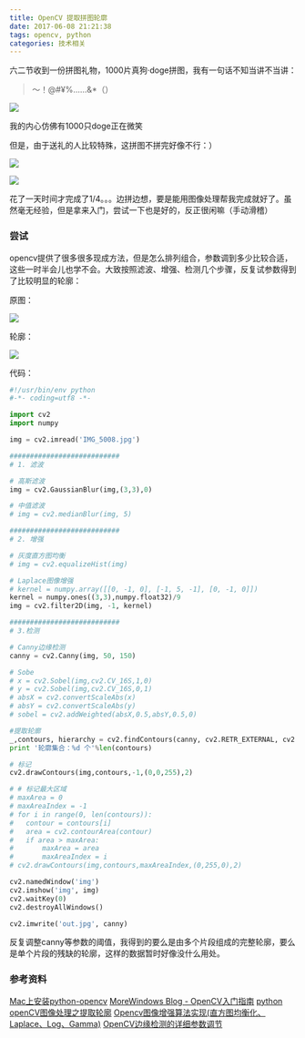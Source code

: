 ```yaml
---
title: OpenCV 提取拼图轮廓
date: 2017-06-08 21:21:38
tags: opencv, python
categories: 技术相关
---
```


六二节收到一份拼图礼物，1000片真狗·doge拼图，我有一句话不知当讲不当讲：
>～！@#¥%……&*（）

<!-- more -->

![](IMG_5001.jpg)

我的内心仿佛有1000只doge正在微笑

但是，由于送礼的人比较特殊，这拼图不拼完好像不行：）

![](IMG_5017.jpg)

![](IMG_5018.jpg)

花了一天时间才完成了1/4。。。边拼边想，要是能用图像处理帮我完成就好了。虽然毫无经验，但是拿来入门，尝试一下也是好的，反正很闲嘛（手动滑稽）

### 尝试

opencv提供了很多很多现成方法，但是怎么排列组合，参数调到多少比较合适，这些一时半会儿也学不会。大致按照滤波、增强、检测几个步骤，反复试参数得到了比较明显的轮廓：

原图：

![](IMG_5008.jpg)

轮廓：

![](IMG_5008.out.jpg)

代码：

```python
#!/usr/bin/env python
#-*- coding=utf8 -*-

import cv2
import numpy

img = cv2.imread('IMG_5008.jpg')

###########################
# 1. 滤波

# 高斯滤波
img = cv2.GaussianBlur(img,(3,3),0)

# 中值滤波
# img = cv2.medianBlur(img, 5)

###########################
# 2. 增强

# 灰度直方图均衡
# img = cv2.equalizeHist(img)

# Laplace图像增强
# kernel = numpy.array([[0, -1, 0], [-1, 5, -1], [0, -1, 0]])
kernel = numpy.ones((3,3),numpy.float32)/9
img = cv2.filter2D(img, -1, kernel)

###########################
# 3.检测

# Canny边缘检测
canny = cv2.Canny(img, 50, 150)

# Sobe
# x = cv2.Sobel(img,cv2.CV_16S,1,0)
# y = cv2.Sobel(img,cv2.CV_16S,0,1)
# absX = cv2.convertScaleAbs(x)
# absY = cv2.convertScaleAbs(y)
# sobel = cv2.addWeighted(absX,0.5,absY,0.5,0)

#提取轮廓
_,contours, hierarchy = cv2.findContours(canny, cv2.RETR_EXTERNAL, cv2.CHAIN_APPROX_SIMPLE)
print '轮廓集合：%d 个'%len(contours)

# 标记
cv2.drawContours(img,contours,-1,(0,0,255),2)

# # 标记最大区域
# maxArea = 0
# maxAreaIndex = -1
# for i in range(0, len(contours)):
# 	contour = contours[i]
# 	area = cv2.contourArea(contour)
# 	if area > maxArea:
# 		maxArea = area
# 		maxAreaIndex = i
# cv2.drawContours(img,contours,maxAreaIndex,(0,255,0),2)

cv2.namedWindow('img')
cv2.imshow('img', img)
cv2.waitKey(0)
cv2.destroyAllWindows()

cv2.imwrite('out.jpg', canny)

```

反复调整canny等参数的阈值，我得到的要么是由多个片段组成的完整轮廓，要么是单个片段的残缺的轮廓，这样的数据暂时好像没什么用处。

### 参考资料

[Mac上安装python-opencv](https://lizonghang.github.io/2016/07/16/Mac上安装python-opencv/)
[MoreWindows Blog - OpenCV入门指南](http://blog.csdn.net/MoreWindows/article/category/1291764)
[python openCV图像处理之提取轮廓](http://baoxizhao.com/2017/03/18/python%20openCV图像处理之提取轮廓/)
[Opencv图像增强算法实现(直方图均衡化、Laplace、Log、Gamma)](https://loopvoid.github.io/2017/02/19/Opencv图像增强算法实法/)
[OpenCV边缘检测的详细参数调节](http://www.voidcn.com/blog/wishchin/article/p-5716536.html)
